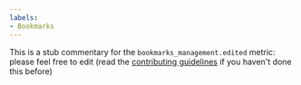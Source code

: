 ```yaml
---
labels:
- Bookmarks
---
```

This is a stub commentary for the `bookmarks_management.edited` metric: please feel free to edit (read the
[contributing guidelines](https://github.com/mozilla/glean-annotations/blob/main/CONTRIBUTING.md)
if you haven't done this before)

